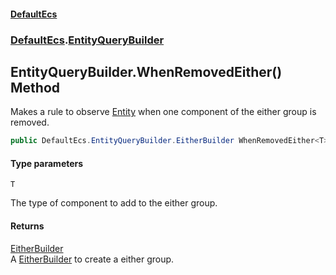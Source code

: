 #### [DefaultEcs](DefaultEcs.md 'DefaultEcs')
### [DefaultEcs](DefaultEcs.md#DefaultEcs 'DefaultEcs').[EntityQueryBuilder](EntityQueryBuilder.md 'DefaultEcs.EntityQueryBuilder')

## EntityQueryBuilder.WhenRemovedEither<T>() Method

Makes a rule to observe [Entity](Entity.md 'DefaultEcs.Entity') when one component of the either group is removed.

```csharp
public DefaultEcs.EntityQueryBuilder.EitherBuilder WhenRemovedEither<T>();
```
#### Type parameters

<a name='DefaultEcs.EntityQueryBuilder.WhenRemovedEither_T_().T'></a>

`T`

The type of component to add to the either group.

#### Returns
[EitherBuilder](EntityQueryBuilder.EitherBuilder.md 'DefaultEcs.EntityQueryBuilder.EitherBuilder')  
A [EitherBuilder](EntityQueryBuilder.EitherBuilder.md 'DefaultEcs.EntityQueryBuilder.EitherBuilder') to create a either group.